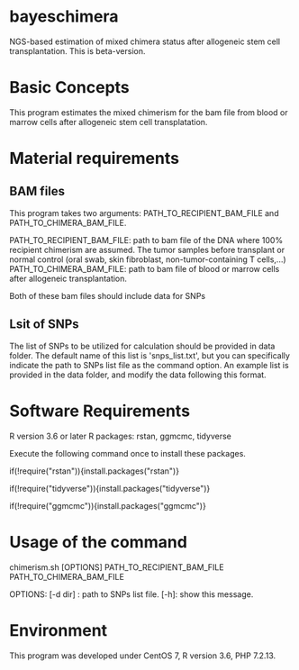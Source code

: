 # bayeschimera
NGS-based estimation of mixed chimera status after allogeneic stem cell transplantation.
This is beta-version. 


#  Basic Concepts
This program estimates the mixed chimerism for the bam file from blood or marrow cells after allogeneic stem cell transplatation. 


#  Material requirements

## BAM files
This program takes two arguments: PATH_TO_RECIPIENT_BAM_FILE and PATH_TO_CHIMERA_BAM_FILE.

PATH_TO_RECIPIENT_BAM_FILE: path to bam file of the DNA where 100% recipient chimerism are assumed. The tumor samples before transplant or normal control (oral swab, skin fibroblast, non-tumor-containing T cells,...) 
PATH_TO_CHIMERA_BAM_FILE: path to bam file of blood or marrow cells after allogeneic transplantation. 


Both of these bam files should include data for SNPs  


## Lsit of SNPs
The list of SNPs to be utilized for calculation should be provided in data folder.
The default name of this list is 'snps_list.txt', but you can specifically indicate the path to SNPs list file as the command option. 
An example list is provided in the data folder, and modify the data following this format. 


#  Software Requirements
R version 3.6 or later
R packages: rstan, ggmcmc, tidyverse

Execute the following command once to install these packages. 

if(!require("rstan")){install.packages("rstan")}

if(!require("tidyverse")){install.packages("tidyverse")}

if(!require("ggmcmc")){install.packages("ggmcmc")}

#  Usage of the command
chimerism.sh [OPTIONS] PATH_TO_RECIPIENT_BAM_FILE  PATH_TO_CHIMERA_BAM_FILE

OPTIONS:
[-d dir] : path to SNPs list file.
[-h]: show this message.


# Environment
This program was developed under CentOS 7, R version 3.6, PHP 7.2.13.
